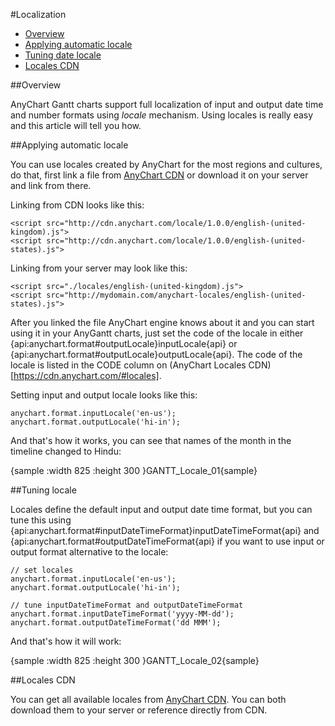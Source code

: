 #Localization

* [Overview](#overview)
* [Applying automatic locale](#applying_automatic_locale)
* [Tuning date locale](#tuning_locale)
* [Locales CDN](#locales_cdn)

##Overview

AnyChart Gantt charts support full localization of input and output date time and number formats using *locale* mechanism. Using locales is really easy and this article will tell you how. 

##Applying automatic locale

You can use locales created by AnyChart for the most regions and cultures, do that, first link a file from [AnyChart CDN](locales_cdn) or download it on your server and link from there.

Linking from CDN looks like this:

```
<script src="http://cdn.anychart.com/locale/1.0.0/english-(united-kingdom).js">
<script src="http://cdn.anychart.com/locale/1.0.0/english-(united-states).js">
```

Linking from your server may look like this:

```
<script src="./locales/english-(united-kingdom).js">
<script src="http://mydomain.com/anychart-locales/english-(united-states).js">
```

After you linked the file AnyChart engine knows about it and you can start using it in your AnyGantt charts, just set the code of the locale in either {api:anychart.format#outputLocale}inputLocale{api} or {api:anychart.format#outputLocale}outputLocale{api}. The code of the locale is listed in the CODE column on (AnyChart Locales CDN)[https://cdn.anychart.com/#locales]. 

Setting input and output locale looks like this:

```
anychart.format.inputLocale('en-us');
anychart.format.outputLocale('hi-in');
```

And that's how it works, you can see that names of the month in the timeline changed to Hindu:

{sample :width 825 :height 300 }GANTT\_Locale\_01{sample}

##Tuning locale

Locales define the default input and output date time format, but you can tune this using {api:anychart.format#inputDateTimeFormat}inputDateTimeFormat{api} and {api:anychart.format#outputDateTimeFormat{api} if you want to use input or output format alternative to the locale: 

```
// set locales
anychart.format.inputLocale('en-us');
anychart.format.outputLocale('hi-in');

// tune inputDateTimeFormat and outputDateTimeFormat
anychart.format.inputDateTimeFormat('yyyy-MM-dd'); 
anychart.format.outputDateTimeFormat('dd MMM');
```

And that's how it will work:

{sample :width 825 :height 300 }GANTT\_Locale\_02{sample}

##Locales CDN

You can get all available locales from [AnyChart CDN](https://cdn.anychart.com/#locales). You can both download them to your server or reference directly from CDN.
